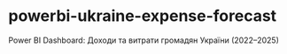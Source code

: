 # powerbi-ukraine-expense-forecast
Power BI Dashboard: Доходи та витрати громадян України (2022–2025)
